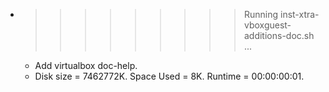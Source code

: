 * >>>>>>>>> Running inst-xtra-vboxguest-additions-doc.sh ...
  * Add virtualbox doc-help.
  * Disk size = 7462772K. Space Used = 8K. Runtime = 00:00:00:01.
